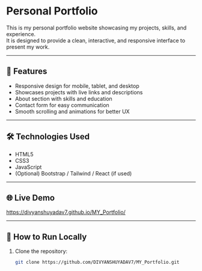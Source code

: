 # Personal Portfolio

This is my personal portfolio website showcasing my projects, skills, and experience.  
It is designed to provide a clean, interactive, and responsive interface to present my work.

---

## 🚀 Features
- Responsive design for mobile, tablet, and desktop
- Showcases projects with live links and descriptions
- About section with skills and education
- Contact form for easy communication
- Smooth scrolling and animations for better UX

---

## 🛠️ Technologies Used
- HTML5
- CSS3
- JavaScript
- (Optional) Bootstrap / Tailwind / React (if used)

---

## 🌐 Live Demo
https://divyanshuyadav7.github.io/MY_Portfolio/


---

## 📂 How to Run Locally
1. Clone the repository:
   ```bash
   git clone https://github.com/DIVYANSHUYADAV7/MY_Portfolio.git
